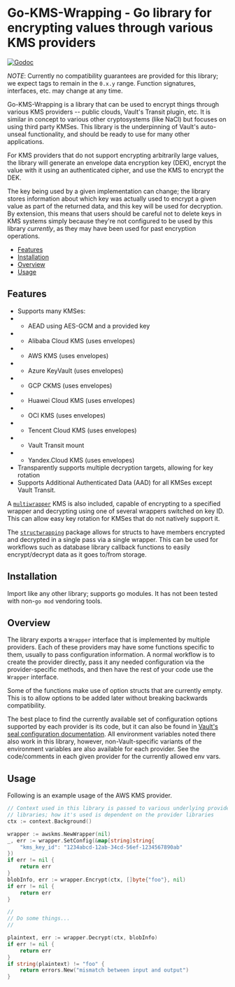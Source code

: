 # Go-KMS-Wrapping - Go library for encrypting values through various KMS providers

[![Godoc](https://godoc.org/github.com/hashicorp/go-kms-wrapping/v2?status.svg)](https://godoc.org/github.com/hashicorp/go-kms-wrapping/v2)

*NOTE*: Currently no compatibility guarantees are provided for this library; we
expect tags to remain in the `0.x.y` range. Function signatures, interfaces,
etc. may change at any time.

Go-KMS-Wrapping is a library that can be used to encrypt things through various
KMS providers -- public clouds, Vault's Transit plugin, etc. It is similar in
concept to various other cryptosystems (like NaCl) but focuses on using third
party KMSes. This library is the underpinning of Vault's auto-unseal
functionality, and should be ready to use for many other applications.

For KMS providers that do not support encrypting arbitrarily large values, the
library will generate an envelope data encryption key (DEK), encrypt the value
with it using an authenticated cipher, and use the KMS to encrypt the DEK.

The key being used by a given implementation can change; the library stores
information about which key was actually used to encrypt a given value as part
of the returned data, and this key will be used for decryption. By extension,
this means that users should be careful not to delete keys in KMS systems
simply because they're not configured to be used by this library _currently_,
as they may have been used for past encryption operations.

<!-- START doctoc generated TOC please keep comment here to allow auto update -->
<!-- DON'T EDIT THIS SECTION, INSTEAD RE-RUN doctoc TO UPDATE -->


- [Features](#features)
- [Installation](#installation)
- [Overview](#overview)
- [Usage](#usage)

<!-- END doctoc generated TOC please keep comment here to allow auto update -->

## Features

  * Supports many KMSes:
  * * AEAD using AES-GCM and a provided key
  * * Alibaba Cloud KMS (uses envelopes)
  * * AWS KMS (uses envelopes)
  * * Azure KeyVault (uses envelopes)
  * * GCP CKMS (uses envelopes)
  * * Huawei Cloud KMS (uses envelopes)
  * * OCI KMS (uses envelopes)
  * * Tencent Cloud KMS (uses envelopes)
  * * Vault Transit mount
  * * Yandex.Cloud KMS (uses envelopes)
  * Transparently supports multiple decryption targets, allowing for key rotation
  * Supports Additional Authenticated Data (AAD) for all KMSes except Vault Transit.

A
[`multiwrapper`](https://github.com/hashicorp/go-kms-wrapping/tree/v2/wrappers/multiwrapper)
KMS is also included, capable of encrypting to a specified wrapper and
decrypting using one of several wrappers switched on key ID. This can allow
easy key rotation for KMSes that do not natively support it.

The
[`structwrapping`](https://github.com/hashicorp/go-kms-wrapping/tree/v2/structwrapping)
package allows for structs to have members encrypted and decrypted in a single
pass via a single wrapper. This can be used for workflows such as database
library callback functions to easily encrypt/decrypt data as it goes to/from
storage.

## Installation

Import like any other library; supports go modules. It has not been tested with
non-`go mod` vendoring tools.

## Overview

The library exports a `Wrapper` interface that is implemented by multiple
providers. Each of these providers may have some functions specific to them,
usually to pass configuration information. A normal workflow is to create the
provider directly, pass it any needed configuration via the provider-specific
methods, and then have the rest of your code use the `Wrapper` interface.

Some of the functions make use of option structs that are currently empty. This
is to allow options to be added later without breaking backwards compatibility.

The best place to find the currently available set of configuration options
supported by each provider is its code, but it can also be found in [Vault's
seal configuration
documentation](https://www.vaultproject.io/docs/configuration/seal/index.html).
All environment variables noted there also work in this library, however,
non-Vault-specific variants of the environment variables are also available for
each provider. See the code/comments in each given provider for the currently
allowed env vars.

## Usage

Following is an example usage of the AWS KMS provider. 

```go
// Context used in this library is passed to various underlying provider
// libraries; how it's used is dependent on the provider libraries
ctx := context.Background()

wrapper := awskms.NewWrapper(nil)
_, err := wrapper.SetConfig(&map[string]string{
    "kms_key_id": "1234abcd-12ab-34cd-56ef-1234567890ab"
})
if err != nil {
    return err
}
blobInfo, err := wrapper.Encrypt(ctx, []byte{"foo"}, nil)
if err != nil {
    return err
}

//
// Do some things...
//

plaintext, err := wrapper.Decrypt(ctx, blobInfo)
if err != nil {
    return err
}
if string(plaintext) != "foo" {
    return errors.New("mismatch between input and output")
}
```
